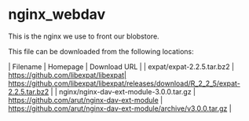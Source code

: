nginx_webdav
============
This is the nginx we use to front our blobstore.

This file can be downloaded from the following locations:

| Filename | Homepage | Download URL |
| expat/expat-2.2.5.tar.bz2 | https://github.com/libexpat/libexpat| https://github.com/libexpat/libexpat/releases/download/R_2_2_5/expat-2.2.5.tar.bz2 |
| nginx/nginx-dav-ext-module-3.0.0.tar.gz | https://github.com/arut/nginx-dav-ext-module | https://github.com/arut/nginx-dav-ext-module/archive/v3.0.0.tar.gz |
